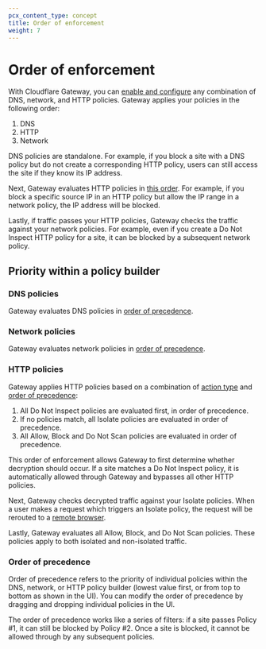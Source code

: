 ```yaml
---
pcx_content_type: concept
title: Order of enforcement
weight: 7
---
```


# Order of enforcement

With Cloudflare Gateway, you can [enable and configure](/cloudflare-one/policies/filtering/initial-setup/) any combination of DNS, network, and HTTP policies. Gateway applies your policies in the following order:

1. DNS
2. HTTP
3. Network

DNS policies are standalone. For example, if you block a site with a DNS policy but do not create a corresponding HTTP policy, users can still access the site if they know its IP address.

Next, Gateway evaluates HTTP policies in [this order](#http-policies). For example, if you block a specific source IP in an HTTP policy but allow the IP range in a network policy, the IP address will be blocked.

Lastly, if traffic passes your HTTP policies, Gateway checks the traffic against your network policies. For example, even if you create a Do Not Inspect HTTP policy for a site, it can be blocked by a subsequent network policy.

## Priority within a policy builder

### DNS policies

Gateway evaluates DNS policies in [order of precedence](#order-of-precedence).

### Network policies

Gateway evaluates network policies in [order of precedence](#order-of-precedence).

### HTTP policies

Gateway applies HTTP policies based on a combination of [action type](/cloudflare-one/policies/filtering/http-policies/#actions) and [order of precedence](#order-of-precedence):

1. All Do Not Inspect policies are evaluated first, in order of precedence.
2. If no policies match, all Isolate policies are evaluated in order of precedence.
3. All Allow, Block and Do Not Scan policies are evaluated in order of precedence.

This order of enforcement allows Gateway to first determine whether decryption should occur. If a site matches a Do Not Inspect policy, it is automatically allowed through Gateway and bypasses all other HTTP policies.

Next, Gateway checks decrypted traffic against your Isolate policies. When a user makes a request which triggers an Isolate policy, the request will be rerouted to a [remote browser](/cloudflare-one/policies/browser-isolation/).

Lastly, Gateway evaluates all Allow, Block, and Do Not Scan policies. These policies apply to both isolated and non-isolated traffic.

### Order of precedence

Order of precedence refers to the priority of individual policies within the DNS, network, or HTTP policy builder (lowest value first, or from top to bottom as shown in the UI).  You can modify the order of precedence by dragging and dropping individual policies in the UI.

The order of precedence works like a series of filters: if a site passes Policy #1, it can still be blocked by Policy #2. Once a site is blocked, it cannot be allowed through by any subsequent policies.